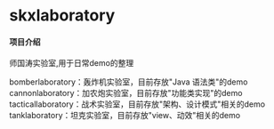 # skxlaboratory

#### 项目介绍
师国涛实验室,用于日常demo的整理

bomberlaboratory：轰炸机实验室，目前存放"Java 语法类"的demo
cannonlaboratory：加农炮实验室，目前存放"功能类实现"的demo
tacticallaboratory：战术实验室，目前存放"架构、设计模式"相关的demo
tanklaboratory：坦克实验室，目前存放"view、动效"相关的demo